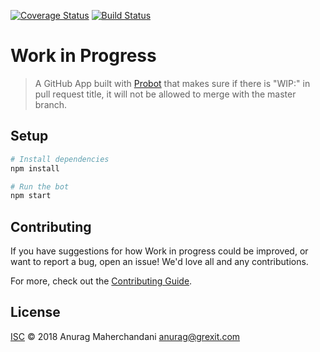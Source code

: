 [![Coverage Status](https://coveralls.io/repos/github/rahul13n/codeathon/badge.svg?branch=master)](https://coveralls.io/github/rahul13n/codeathon?branch=master)
[![Build Status](https://travis-ci.org/rahul13n/codeathon.svg?branch=master)](https://travis-ci.org/rahul13n/codeathon)

# Work in Progress

> A GitHub App built with [Probot](https://github.com/probot/probot) that makes sure if there is "WIP:" in pull request title, it will not be allowed to merge with the master branch.

## Setup

```sh
# Install dependencies
npm install

# Run the bot
npm start
```

## Contributing

If you have suggestions for how Work in progress could be improved, or want to report a bug, open an issue! We'd love all and any contributions.

For more, check out the [Contributing Guide](CONTRIBUTING.md).

## License

[ISC](LICENSE) © 2018 Anurag Maherchandani <anurag@grexit.com>
